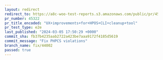```yaml
---
layout: redirect
redirect_to: https://a8c-woo-test-reports.s3.amazonaws.com/public/pr/45322/e2e/index.html
pr_number: 45322
pr_title_encoded: "UX+improvements+for+HPOS+CLI+cleanup+tool"
pr_test_type: e2e
last_published: "2024-03-05 17:50:29 +0000"
commit_sha: fb37b4235aab2722a423be7aaa9172f4185d5619
commit_message: "Fix PHPCS violations"
branch_name: fix/44002
passed: true
---
```

